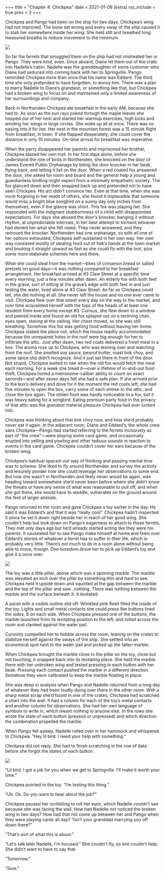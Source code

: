 +++
title = "Chapter 4: Chickpea"
date = 2021-01-09
[extra]
rss_include = true
prev = 3
+++

Chickpea and Pango had been on the ship for two days. Chickpea’s wing had not improved. The bone set wrong and every sway of the ship caused it to stab her somewhere inside her wing. She held still and breathed long measured breaths to reduce movement to the minimum. 

![](1.gif)

So far the ferrets that smuggled them on the ship had not mistreated her or Pango. They were kind, even. Once aboard, Diane let them out of the crate into Nadelle’s cabin. Nadelle was the granddaughter of some customer who Diane had seduced into coming back with her to Springville. Pango reminded Chickpea more than once that his name was Eddard. The third time she only pretended to have forgotten, to annoy him. There was a plan to marry Nadelle to Diane’s grandson, or something like that, but Chickpea had a broken wing to focus on and maintained only a limited awareness of her surroundings and company.

Back in Northenden Chickpea ate breakfast in the early AM, because she had to. As soon as the sun rays poked through the maple leaves she hopped out of her nest and started her warmup exercises, high kicks and winding her wings in large circles. She woke up all at once. There was no easing into it for her. Her nest in the mountain forest was a 15 minute flight from breakfast, in town. If she flapped desperately, she could cover the distance in only 10 minutes. On-time arrival for breakfast was imperative.

When the party disappeared her parents and imprisoned her brother, Chickpea blazed her own trail. In her first days alone, before she understood the role of birds in Northenden, she knocked on the door of James Everett Public Orphanage by biting the door knocker in her beak, flying back, and letting it fall on the door. When a red coated fox answered the door, she asked for room and board and the general help a young and guardianless birdling might expect from a minimally empathetic society. The fox glanced down and then snapped back up and pretended not to have seen Chickpea. His act didn&#8217;t convince her. Even at that time, when she was more forgiving in her reads of others, she found it implausible that someone would miss a bright blue songbird on a sunny day only inches from themselves, even if the glance was short. This fox was playing her. She responded with the indignant stubbornness of a child with disappointed expectations. For days she abused the door&#8217;s knocker, banging it without rhythm, at unpredictable intervals, in her best attempt to torment whoever had denied her what she felt owed. They never answered, and they removed the knocker. Northenden had one orphanage, so with all one of her options exhausted, Chickpea self-sustained in her own way. Her own way consisted mostly of stealing food out of folk&#8217;s hands at the town market and booking it straight upward as fast as she could fly with the loot, plus some more elaborate schemes here and there.

What she could steal from the market&#8212;bites of cinnamon bread or salted pretzels on good days&#8212;it was nothing compared to her breakfast arrangement. Her breakfast arrived at #3 Claw Street at a specific time every morning, just a few minutes after dawn. An elderly fox with both feet in the grave, sort of sitting at the grave&#8217;s edge with both feet in and just testing the water, lived alone at #3 Claw Street. As far as Chickpea could tell, she did nothing at all. She never left the house and no one ever came to visit. Chickpea flew over that street every day on the way to the market, and over time acquainted herself with the tops of the heads of at least one resident from every home except #3. Curious, she flew down to a window and peered inside and found an old fox splayed out on a reclining chair, eyes open, staring at the ceiling. Her chest moved, so she was still breathing. Somehow this fox was getting food without leaving her home. Chickpea staked the place out, which the house readily accommodated because the unrepaired holes in the roof were big enough for her to infiltrate the attic. Just after dawn, two red coats delivered a fresh meal in a box. The aroma rose up to Chickpea, who was leaning over and watching from the roof. She smelled soy sauce, peanut butter, roast bok choy, and some spice she didn&#8217;t recognize. And it just sat there in front of the door. Not stupid, Chickpea waited to see when the old fox would fetch the meal each morning. For a week she timed it&#8212;over a lifetime of in-and-out food theft, Chickpea honed a metronome-caliber ability to count on exact seconds&#8212;and after seven days felt she had a safe plan. If she arrived prior to the box&#8217;s delivery and dove for it the moment the red coats left, she had five minutes to open the box, carry some of each entree to the attic, and close the box again. The stolen food was hardly noticeable to a fox, but it was heavy eating for a songbird. Eating premium party food in the privacy of that attic was the grandest material pleasure Chickpea had ever lucked into.

Chickpea was thinking about that bok choy now, and how she&#8217;d probably never eat it again. In the adjacent room, Diane and Eddard&#8217;s, the whole crew sans Chickpea&#8212;Pango had started referring to the ferrets inclusively as part of &#8220;the crew&#8221;&#8212;were playing some card game, and occasionally erupted into yelling and yowling and other tedious sounds in reaction to events in the card game. Chickpea couldn&#8217;t cover her ears because of the broken wing.

Chickpea&#8217;s habitual spaced-out way of thinking and passing mental time was to scheme. She liked to fly around Northenden and survey the activity and leisurely ponder how she could leverage her observations to some end. But now she wasn&#8217;t in Northenden and likely never would be again, was heading toward somewhere she&#8217;d never been before where she didn&#8217;t know the threats or have any sense of what was reasonable to pull off, and when she got there, she would have to waddle, vulnerable on the ground around the feet of larger animals.

Pango returned to the room and gave Chickpea a toy earlier in the day. He said it was Eddard&#8217;s and that it was &#8220;really cool&#8221;. Chickpea hadn&#8217;t inspected it since he set it down right beside her in reach of her good wing. She couldn&#8217;t help but look down on Pango&#8217;s eagerness to attach to these ferrets. They met only days ago but he&#8217;d already started acting like they were his parents. It nauseated her to see Pango make himself at home and fawn over Eddard&#8217;s stories of whatever a ferret has to suffer in their life, which is probably very little. There&#8217;s not much to do in a room alone without being able to move, though. Dire boredom drove her to pick up Eddard’s toy and give it a once over.

![](2.gif)

The toy was a little pillar, above which was a spinning marble. The marble was elevated an inch over the pillar by something thin and hard to see. Chickpea held it upside down and squinted at the gap between the marble and the top of the pillar and saw&#8230;nothing. There was nothing between the marble and the surface beneath it. It levitated.

A panel with a visible outline slid off. Wrinkled pink flesh filled the inside of the toy. Lights and small metal contacts she could press like buttons lined the sides, 8 on each side. When Chickpea pressed one of the buttons, the marble launched from its levitating position to the left, and rolled across the room and clanked against the water pail.

Curiosity compelled her to hobble across the room, leaning on the crates to stabilize herself against the sways of the ship. She settled into an economical spot next to the water pail and picked up the fallen marble.

When Chickpea brought the marble close to the pillar on the toy, close but not touching, it snapped back into its levitating place. She held the marble there with her unbroken wing and tested pressing in each button with her beak. Pressing each contact pushed the marble in a different direction. Somehow they were calibrated to keep the marble floating in place.

She was deep in analysis when Pango and Nadelle returned from a long day of whatever they had been loudly doing over there in the other room. With a sharp metal scrap she&#8217;d found in one of the crates, Chickpea had scratched a chart into the wall. It had a column for each of the toy’s metal contacts and another column for observations. She had her own language of symbols to write in, which meant nothing to anyone else. In the rows she wrote the state of each button (pressed or unpressed) and which direction the combination propelled the marble.

When Pango fell asleep, Nadelle rolled over in her hammock and whispered to Chickpea. “Hey lil bird. I need your help with something.”

Chickpea did not reply. She had to finish scratching in the row of data before she forgot the states of each button.

![](3.gif)

&#8220;Lil bird. I got a job for you when we get to Springville. I&#8217;ll make it worth your time.&#8221;

Chickpea pointed to the toy. &#8220;I&#8217;m testing this thing.&#8221;

“Uh. Ok. Do you want to hear about the job?”

Chickpea paused her scribbling to roll her eyes, which Nadelle couldn’t see because she was facing the wall. How had Nadelle not noticed the broken wing in two days? How had that not come up between her and Pango when they were playing cards all day? “Isn’t your granddad marrying you off down there?”

“That’s sort of what this is about.”

“Let’s talk later Nadelle, I’m focused.” She couldn’t fly, so she couldn’t help. She didn’t want to have to say that.

“Tomorrow.”

“Sure.”


